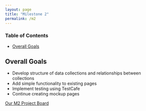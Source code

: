 ```yaml
---
layout: page
title: "Milestone 2"
permalink: /m2
---
```


### Table of Contents
- <a href="goals">Overall Goals</a>

## Overall Goals
- Develop structure of data collections and relationships between collections
- Add simple functionality to existing pages
- Implement testing using TestCafe
- Continue creating mockup pages

<a href="https://github.com/orgs/d-facilitators/projects/2">Our M2 Project Board</a>